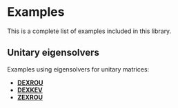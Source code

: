 # Examples #
This is a complete list of examples included in this library.

## Unitary eigensolvers ##
Examples using eigensolvers for unitary matrices:
- [__DEXROU__](https://github.com/jaurentz/eiscor/blob/master/examples/docs/DEXROU.md)
- [__DEXKEV__](https://github.com/jaurentz/eiscor/blob/master/examples/docs/DEXKEV.md)
- [__ZEXROU__](https://github.com/jaurentz/eiscor/blob/master/examples/docs/ZEXROU.md)

